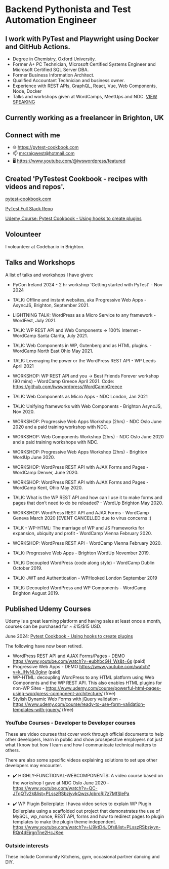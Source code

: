 <!--![TECH](https://images.unsplash.com/photo-1519389950473-47ba0277781c?ixlib=rb-1.2.1&ixid=eyJhcHBfaWQiOjEyMDd9&auto=format&fit=crop&w=1350&q=80)-->
# Backend Pythonista and Test Automation Engineer
## I work with PyTest and Playwright using Docker and GitHub Actions.

- Degree in Chemistry, Oxford University.
- Former A+ PC Technician, Microsoft Certified Systems Engineer and Microsoft Certified SQL Server DBA.
- Former Business Information Architect.
- Qualified Accountant Technician and business owner.
- Experience with REST APIs, GraphQL, React, Vue, Web Components, Node, Docker
- Talks and workshops given at WordCamps, MeetUps and NDC.
[VIEW SPEAKING](#talks-and-workshops)

## Currently working as a freelancer in Brighton, UK

## Connect with me
- 🌐 https://pytest-cookbook.com
- 📫 mrcraigwest@hotmail.com
- 🖥️ https://www.youtube.com/@iwswordpress/featured

##  Created 'PyTestest Cookbook - recipes with videos and repos'.

[pytest-cookbook.com](https://pytest-cookbook.com/)

[PyTest Full Stack Repo](https://github.com/Python-Test-Engineer/PyTest-Full-Stack)

[Udemy Course: Pytest Cookbook - Using hooks to create plugins](https://www.udemy.com/course/pytest-cookbook-using-hooks-to-create-custom-plugins/)

## Volounteer

I volounteer at Codebar.io in Brighton.

## Talks and Workshops

A list of talks and workshops I have given: 

- PyCon Ireland 2024 - 2 hr workshop 'Getting started with PyTest' - Nov 2024
  
- TALK: Offline and instant websites, aka Progressive Web Apps - AsyncJS, Brighton, September 2021.

- LIGHTNING TALK: WordPress as a Micro Service to any framework - WordFest, July 2021.

- TALK: WP REST API and Web Components => 100% Internet - WordCamp Santa Clarita, July 2021.

- TALK: Web Components in WP, Gutenberg and as HTML plugins. - WordCamp North East Ohio May 2021.

- TALK: Leveraging the power or the WordPress REST API - WP Leeds April 2021

- WORKSHOP: WP REST API and you -> Best Friends Forever workshop (90 mins) - WordCamp Greece April 2021. Code: https://github.com/iwswordpress/WordCampGreece

- TALK: Web Components as Micro Apps - NDC London, Jan 2021

- TALK: Unifying frameworks with Web Components - Brighton AsyncJS, Nov 2020.

- WORKSHOP: Progressive Web Apps Workshop (2hrs) - NDC Oslo June 2020 and a paid training workshop with NDC.

- WORKSHOP: Web Components Workshop (2hrs) - NDC Oslo June 2020 and a paid training workshope with NDC.
  
- WORKSHOP: Progressive Web Apps Workshop (2hrs) - Brighton WordUp June 2020.

- WORKSHOP: WordPress REST API with AJAX Forms and Pages - WordCamp Denver, June 2020.

- WORKSHOP: WordPress REST API with AJAX Forms and Pages - WordCamp Kent, Ohio May 2020.

- TALK: What is the WP REST API and how can I use it to make forms and pages that don’t need to do be reloaded? - WordUp Brighton May 2020.

- WORKSHOP: WordPress REST API and AJAX Forms - WordCamp Geneva March 2020 [EVENT CANCELLED due to virus concerns :( 

- TALK - WP-HTML: The marriage of WP and JS Frameworks for expansion, ubiquity and profit - WordCamp Vienna February 2020.

- WORKSHOP: WordPress REST API - WordCamp Vienna February 2020.

- TALK: Progressive Web Apps - Brighton WordUp November 2019.

- TALK: Decoupled WordPress (code along style) - WordCamp Dublin October 2019.

- TALK: JWT and Authentication - WPHooked London September 2019

- TALK: Decoupled WordPress and WP Components - WordCamp Brighton August 2019.

##  Published Udemy Courses 
Udemy is a great learning platform and having sales at least once a month, courses can be purchased for ~ £15/$15 USD.

June 2024: [Pytest Cookbook - Using hooks to create plugins](https://www.udemy.com/course/pytest-cookbook-using-hooks-to-create-custom-plugins/)

The following have now been retired.

- WordPress REST API and AJAX Forms/Pages - DEMO https://www.youtube.com/watch?v=eubhbcGH_Ws&t=6s (paid)
- Progressive Web Apps - DEMO https://www.youtube.com/watch?v=k_lHvNL0gkw (paid)
- WP-HTML: decoupling WordPress to any HTML platform using Web Components and the WP REST API. This also enables HTML plugins for non-WP Sites - https://www.udemy.com/course/powerful-html-pages-using-wordpress-component-architecture/ (free)
- Stylish Dynamic Web Forms with jQuery validation - https://www.udemy.com/course/ready-to-use-form-validation-templates-with-jquery/ (free)


###  YouTube Courses - Developer to Developer courses

These are video courses that cover work through official documents to help other developers, learn in public and show prosepective employers not just what I know but how I learn and how I communicate technical matters to others.

There are also some specific videos explaining solutions to set ups other developers may encounter.

- :heavy_check_mark: HIGHLY-FUNCTIONAL-WEBCOMPONENTS: A video course based on the workshop I gave at NDC Oslo June 2020 - https://www.youtube.com/watch?v=QC-JTqQTv2k&list=PLsszRSbzjyvkQwzrJobroRl7z7MfSlePa 

- :heavy_check_mark: WP Plugin Boilerplate:  I havea video series to explain WP Plugin Boilerplate using a scaffolded out project that demonstrates the use of MySQL, wp_nonce, REST API, forms and how to redirect pages to plugin templates to make the plugin theme independent. https://www.youtube.com/watch?v=lJ9ktD4JOfs&list=PLsszRSbzjyvn-RQr4dEjrgnTne2HcJKee


###  Outside interests

These include Community Kitchens, gym, occasional partner dancing and DIY.
